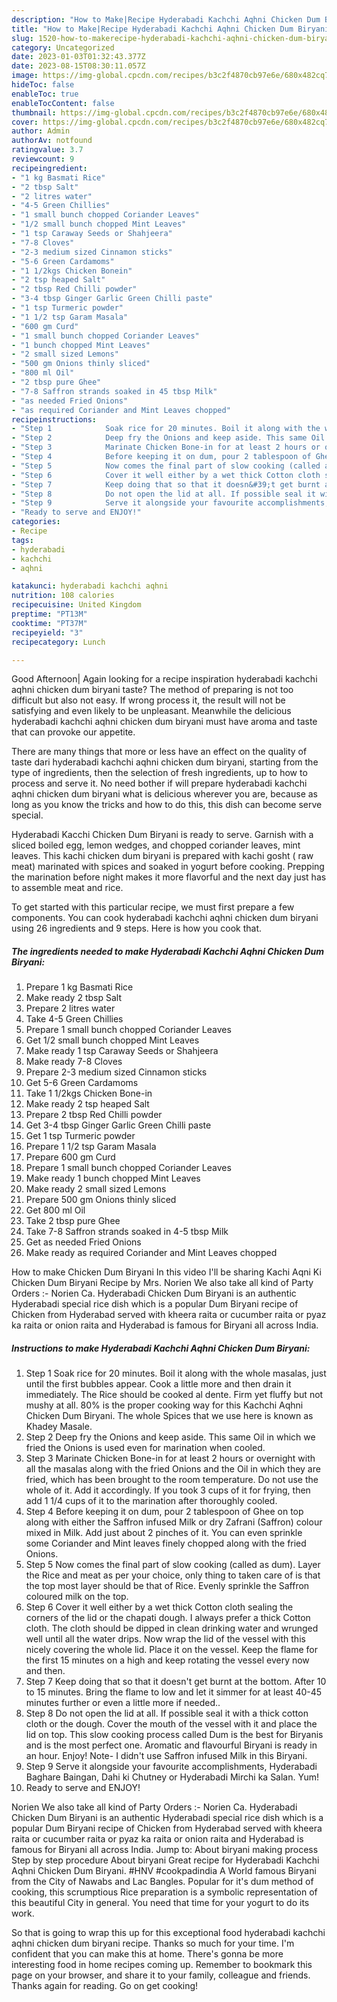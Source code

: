 ```yaml
---
description: "How to Make|Recipe Hyderabadi Kachchi Aqhni Chicken Dum Biryani {That is Simple"
title: "How to Make|Recipe Hyderabadi Kachchi Aqhni Chicken Dum Biryani {That is Simple"
slug: 1520-how-to-makerecipe-hyderabadi-kachchi-aqhni-chicken-dum-biryani-that-is-simple
category: Uncategorized
date: 2023-01-03T01:32:43.377Z
date: 2023-08-15T08:30:11.057Z
image: https://img-global.cpcdn.com/recipes/b3c2f4870cb97e6e/680x482cq70/hyderabadi-kachchi-aqhni-chicken-dum-biryani-recipe-main-photo.jpg
hideToc: false
enableToc: true
enableTocContent: false
thumbnail: https://img-global.cpcdn.com/recipes/b3c2f4870cb97e6e/680x482cq70/hyderabadi-kachchi-aqhni-chicken-dum-biryani-recipe-main-photo.jpg
cover: https://img-global.cpcdn.com/recipes/b3c2f4870cb97e6e/680x482cq70/hyderabadi-kachchi-aqhni-chicken-dum-biryani-recipe-main-photo.jpg
author: Admin
authorAv: notfound
ratingvalue: 3.7
reviewcount: 9
recipeingredient:
- "1 kg Basmati Rice"
- "2 tbsp Salt"
- "2 litres water"
- "4-5 Green Chillies"
- "1 small bunch chopped Coriander Leaves"
- "1/2 small bunch chopped Mint Leaves"
- "1 tsp Caraway Seeds or Shahjeera"
- "7-8 Cloves"
- "2-3 medium sized Cinnamon sticks"
- "5-6 Green Cardamoms"
- "1 1/2kgs Chicken Bonein"
- "2 tsp heaped Salt"
- "2 tbsp Red Chilli powder"
- "3-4 tbsp Ginger Garlic Green Chilli paste"
- "1 tsp Turmeric powder"
- "1 1/2 tsp Garam Masala"
- "600 gm Curd"
- "1 small bunch chopped Coriander Leaves"
- "1 bunch chopped Mint Leaves"
- "2 small sized Lemons"
- "500 gm Onions thinly sliced"
- "800 ml Oil"
- "2 tbsp pure Ghee"
- "7-8 Saffron strands soaked in 45 tbsp Milk"
- "as needed Fried Onions"
- "as required Coriander and Mint Leaves chopped"
recipeinstructions:
- "Step 1            Soak rice for 20 minutes. Boil it along with the whole masalas, just until the first bubbles appear. Cook a little more and then drain it immediately. The Rice should be cooked al dente. Firm yet fluffy but not mushy at all. 80% is the proper cooking way for this Kachchi Aqhni Chicken Dum Biryani. The whole Spices that we use here is known as Khadey Masale."
- "Step 2            Deep fry the Onions and keep aside. This same Oil in which we fried the Onions is used even for marination when cooled."
- "Step 3            Marinate Chicken Bone-in for at least 2 hours or overnight with all the masalas along with the fried Onions and the Oil in which they are fried, which has been brought to the room temperature. Do not use the whole of it. Add it accordingly. If you took 3 cups of it for frying, then add 1 1/4 cups of it to the marination after thoroughly cooled."
- "Step 4            Before keeping it on dum, pour 2 tablespoon of Ghee on top along with either the Saffron infused Milk or dry Zafrani (Saffron) colour mixed in Milk. Add just about 2 pinches of it. You can even sprinkle some Coriander and Mint leaves finely chopped along with the fried Onions."
- "Step 5            Now comes the final part of slow cooking (called as dum). Layer the Rice and meat as per your choice, only thing to taken care of is that the top most layer should be that of Rice. Evenly sprinkle the Saffron coloured milk on the top."
- "Step 6            Cover it well either by a wet thick Cotton cloth sealing the corners of the lid or the chapati dough. I always prefer a thick Cotton cloth. The cloth should be dipped in clean drinking water and wrunged well until all the water drips. Now wrap the lid of the vessel with this nicely covering the whole lid. Place it on the vessel. Keep the flame for the first 15 minutes on a high and keep rotating the vessel every now and then."
- "Step 7            Keep doing that so that it doesn&#39;t get burnt at the bottom. After 10 to 15 minutes. Bring the flame to low and let it simmer for at least 40-45 minutes further or even a little more if needed.."
- "Step 8            Do not open the lid at all. If possible seal it with a thick cotton cloth or the dough. Cover the mouth of the vessel with it and place the lid on top. This slow cooking process called Dum is the best for Biryanis and is the most perfect one. Aromatic and flavourful Biryani is ready in an hour. Enjoy! Note- I didn&#39;t use Saffron infused Milk in this Biryani."
- "Step 9            Serve it alongside your favourite accomplishments, Hyderabadi Baghare Baingan, Dahi ki Chutney or Hyderabadi Mirchi ka Salan. Yum!"
- "Ready to serve and ENJOY!"
categories:
- Recipe
tags:
- hyderabadi
- kachchi
- aqhni

katakunci: hyderabadi kachchi aqhni 
nutrition: 108 calories
recipecuisine: United Kingdom
preptime: "PT13M"
cooktime: "PT37M"
recipeyield: "3"
recipecategory: Lunch

---
```



Good Afternoon| Again looking for a recipe inspiration hyderabadi kachchi aqhni chicken dum biryani taste? The method of preparing is not too difficult but also not easy. If wrong process it, the result will not be satisfying and even likely to be unpleasant. Meanwhile the delicious hyderabadi kachchi aqhni chicken dum biryani must have aroma and taste that can provoke our appetite.






There are many things that more or less have an effect on the quality of taste dari hyderabadi kachchi aqhni chicken dum biryani, starting from the type of ingredients, then the selection of fresh ingredients, up to how to process and serve it. No need bother if will prepare hyderabadi kachchi aqhni chicken dum biryani what is delicious wherever you are, because as long as you know the tricks and how to do this, this dish can become serve special.


Hyderabadi Kacchi Chicken Dum Biryani is ready to serve. Garnish with a sliced boiled egg, lemon wedges, and chopped coriander leaves, mint leaves. This kachi chicken dum biryani is prepared with kachi gosht ( raw meat) marinated with spices and soaked in yogurt before cooking. Prepping the marination before night makes it more flavorful and the next day just has to assemble meat and rice.


To get started with this particular recipe, we must first prepare a few components. You can cook hyderabadi kachchi aqhni chicken dum biryani using 26 ingredients and 9 steps. Here is how you cook that.

<!--inarticleads1-->

##### The ingredients needed to make Hyderabadi Kachchi Aqhni Chicken Dum Biryani:

1. Prepare 1 kg Basmati Rice
1. Make ready 2 tbsp Salt
1. Prepare 2 litres water
1. Take 4-5 Green Chillies
1. Prepare 1 small bunch chopped Coriander Leaves
1. Get 1/2 small bunch chopped Mint Leaves
1. Make ready 1 tsp Caraway Seeds or Shahjeera
1. Make ready 7-8 Cloves
1. Prepare 2-3 medium sized Cinnamon sticks
1. Get 5-6 Green Cardamoms
1. Take 1 1/2kgs Chicken Bone-in
1. Make ready 2 tsp heaped Salt
1. Prepare 2 tbsp Red Chilli powder
1. Get 3-4 tbsp Ginger Garlic Green Chilli paste
1. Get 1 tsp Turmeric powder
1. Prepare 1 1/2 tsp Garam Masala
1. Prepare 600 gm Curd
1. Prepare 1 small bunch chopped Coriander Leaves
1. Make ready 1 bunch chopped Mint Leaves
1. Make ready 2 small sized Lemons
1. Prepare 500 gm Onions thinly sliced
1. Get 800 ml Oil
1. Take 2 tbsp pure Ghee
1. Take 7-8 Saffron strands soaked in 4-5 tbsp Milk
1. Get as needed Fried Onions
1. Make ready as required Coriander and Mint Leaves chopped


How to make Chicken Dum Biryani In this video I&#39;ll be sharing Kachi Aqni Ki Chicken Dum Biryani Recipe by Mrs. Norien We also take all kind of Party Orders :- Norien Ca. Hyderabadi Chicken Dum Biryani is an authentic Hyderabadi special rice dish which is a popular Dum Biryani recipe of Chicken from Hyderabad served with kheera raita or cucumber raita or pyaz ka raita or onion raita and Hyderabad is famous for Biryani all across India. 

<!--inarticleads2-->

##### Instructions to make Hyderabadi Kachchi Aqhni Chicken Dum Biryani:

1. Step 1            Soak rice for 20 minutes. Boil it along with the whole masalas, just until the first bubbles appear. Cook a little more and then drain it immediately. The Rice should be cooked al dente. Firm yet fluffy but not mushy at all. 80% is the proper cooking way for this Kachchi Aqhni Chicken Dum Biryani. The whole Spices that we use here is known as Khadey Masale.
1. Step 2            Deep fry the Onions and keep aside. This same Oil in which we fried the Onions is used even for marination when cooled.
1. Step 3            Marinate Chicken Bone-in for at least 2 hours or overnight with all the masalas along with the fried Onions and the Oil in which they are fried, which has been brought to the room temperature. Do not use the whole of it. Add it accordingly. If you took 3 cups of it for frying, then add 1 1/4 cups of it to the marination after thoroughly cooled.
1. Step 4            Before keeping it on dum, pour 2 tablespoon of Ghee on top along with either the Saffron infused Milk or dry Zafrani (Saffron) colour mixed in Milk. Add just about 2 pinches of it. You can even sprinkle some Coriander and Mint leaves finely chopped along with the fried Onions.
1. Step 5            Now comes the final part of slow cooking (called as dum). Layer the Rice and meat as per your choice, only thing to taken care of is that the top most layer should be that of Rice. Evenly sprinkle the Saffron coloured milk on the top.
1. Step 6            Cover it well either by a wet thick Cotton cloth sealing the corners of the lid or the chapati dough. I always prefer a thick Cotton cloth. The cloth should be dipped in clean drinking water and wrunged well until all the water drips. Now wrap the lid of the vessel with this nicely covering the whole lid. Place it on the vessel. Keep the flame for the first 15 minutes on a high and keep rotating the vessel every now and then.
1. Step 7            Keep doing that so that it doesn&#39;t get burnt at the bottom. After 10 to 15 minutes. Bring the flame to low and let it simmer for at least 40-45 minutes further or even a little more if needed..
1. Step 8            Do not open the lid at all. If possible seal it with a thick cotton cloth or the dough. Cover the mouth of the vessel with it and place the lid on top. This slow cooking process called Dum is the best for Biryanis and is the most perfect one. Aromatic and flavourful Biryani is ready in an hour. Enjoy! Note- I didn&#39;t use Saffron infused Milk in this Biryani.
1. Step 9            Serve it alongside your favourite accomplishments, Hyderabadi Baghare Baingan, Dahi ki Chutney or Hyderabadi Mirchi ka Salan. Yum!
1. Ready to serve and ENJOY!

Norien We also take all kind of Party Orders :- Norien Ca. Hyderabadi Chicken Dum Biryani is an authentic Hyderabadi special rice dish which is a popular Dum Biryani recipe of Chicken from Hyderabad served with kheera raita or cucumber raita or pyaz ka raita or onion raita and Hyderabad is famous for Biryani all across India. Jump to: About biryani making process Step by step procedure About biryani Great recipe for Hyderabadi Kachchi Aqhni Chicken Dum Biryani. #HNV #cookpadindia A World famous Biryani from the City of Nawabs and Lac Bangles. Popular for it&#39;s dum method of cooking, this scrumptious Rice preparation is a symbolic representation of this beautiful City in general. You need that time for your yogurt to do its work. 

So that is going to wrap this up for this exceptional food hyderabadi kachchi aqhni chicken dum biryani recipe. Thanks so much for your time. I'm confident that you can make this at home. There's gonna be more interesting food in home recipes coming up. Remember to bookmark this page on your browser, and share it to your family, colleague and friends. Thanks again for reading. Go on get cooking!
